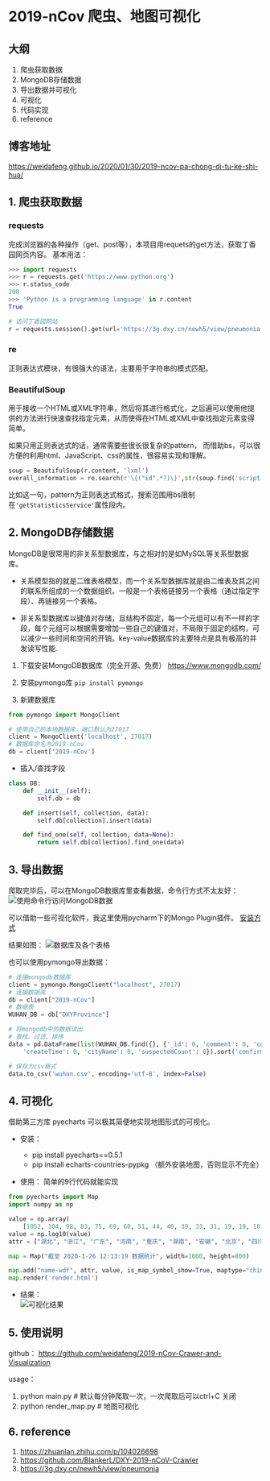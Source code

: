 
# 2019-nCov 爬虫、地图可视化

## 大纲
1. 爬虫获取数据
2. MongoDB存储数据
3. 导出数据并可视化
4. 可视化
5. 代码实现
6. reference

## 博客地址
https://weidafeng.github.io/2020/01/30/2019-ncov-pa-chong-di-tu-ke-shi-hua/


## 1. 爬虫获取数据
### requests

完成浏览器的各种操作（get、post等），本项目用requets的get方法，获取丁香园网页内容。
基本用法：
``` python
>>> import requests
>>> r = requests.get('https://www.python.org')
>>> r.status_code
200
>>> 'Python is a programming language' in r.content
True
```

```python 
# 访问丁香园网站
r = requests.session().get(url='https://3g.dxy.cn/newh5/view/pneumonia')
```

### re  

正则表达式模块，有很强大的语法，主要用于字符串的模式匹配。


### BeautifulSoup  

用于接收一个HTML或XML字符串，然后将其进行格式化，之后遍可以使用他提供的方法进行快速查找指定元素，从而使得在HTML或XML中查找指定元素变得简单。

如果只用正则表达式的话，通常需要些很长很复杂的pattern， 而借助bs，可以很方便的利用html、JavaScript、css的属性，很容易实现和理解。

```python 
soup = BeautifulSoup(r.content, 'lxml') 
overall_information = re.search(r'\{("id".*?)\}',str(soup.find('script', attrs={'id': 'getStatisticsService'})))

```

比如这一句，pattern为正则表达式格式，搜索范围用bs限制在`'getStatisticsService'`属性段内。


## 2. MongoDB存储数据

MongoDB是很常用的非关系型数据库，与之相对的是如MySQL等关系型数据库。

- 关系模型指的就是二维表格模型，而一个关系型数据库就是由二维表及其之间的联系所组成的一个数据组织。一般是一个表格链接另一个表格（通过指定字段）、再链接另一个表格。

- 非关系型数据库以键值对存储，且结构不固定，每一个元组可以有不一样的字段，每个元组可以根据需要增加一些自己的键值对，不局限于固定的结构，可以减少一些时间和空间的开销。key-value数据库的主要特点是具有极高的并发读写性能.

1. 下载安装MongoDB数据库（完全开源、免费）
	https://www.mongodb.com/  

2. 安装pymongo库
	`pip install pymongo`

3. 新建数据库  
```python 
from pymongo import MongoClient

# 使用自己的本地数据库，端口默认为27017
client = MongoClient('localhost', 27017)
# 数据库命名为2019-nCov
db = client['2019-nCov']
```

- 插入/查找字段
```python
class DB:
    def __init__(self):
        self.db = db

    def insert(self, collection, data):
        self.db[collection].insert(data)  

    def find_one(self, collection, data=None):
        return self.db[collection].find_one(data)
```  


## 3. 导出数据

爬取完毕后，可以在MongoDB数据库里查看数据，命令行方式不太友好：
![使用命令行访问MongoDB数据](./images/使用命令行访问MongoDB数据.png)

可以借助一些可视化软件，我这里使用pycharm下的Mongo Plugin插件。
[安装方式](https://blog.csdn.net/wang_hugh/article/details/80547789)

结果如图：
![数据库及各个表格](./images/数据库及各个表格.png)

也可以使用pymongo导出数据：
```python
# 连接mongodb数据库
client = pymongo.MongoClient("localhost", 27017)
# 连接数据库
db = client["2019-nCov"]
# 数据表
WUHAN_DB = db["DXYProvince"]

# 将mongodb中的数据读出
# 查找、过滤、排序
data = pd.DataFrame(list(WUHAN_DB.find({}, {'_id': 0, 'comment': 0, 'country': 0, 'countryType': 0, 'modifyTime': 0,'operator': 0, 'provinceName': 0, 'provinceId': 0, 'crawlTime': 0,
    'createTime': 0, 'cityName': 0, 'suspectedCount': 0}).sort('confirmedCount', pymongo.DESCENDING)))

# 保存为csv格式
data.to_csv('wuhan.csv', encoding='utf-8', index=False)

```


## 4. 可视化

借助第三方库 pyecharts 可以极其简便地实现地图形式的可视化。

- 安装：
	- pip install pyecharts==0.5.1  
	- pip install echarts-countries-pypkg   （额外安装地图，否则显示不完全）

- 使用：
简单的9行代码就能实现  

```python 
from pyecharts import Map
import numpy as np

value = np.array(
    [1052, 104, 98, 83, 75, 69, 60, 51, 44, 40, 39, 33, 31, 19, 19, 18, 18, 15, 15, 13, 11, 10, 9, 7, 7, 5, 5, 4, 4, 3, 3, 1])
value = np.log10(value)
attr = ["湖北", "浙江", "广东", "河南", "重庆", "湖南", "安徽", "北京", "四川", "上海", "山东", "广西", "江苏", "海南", "辽宁", "江西", "福建", "陕西", "黑龙江", "河北", "云南", "天津", "山西", "内蒙古", "甘肃", "香港", "贵州", "吉林", "宁夏", "台湾", "新疆", "青海"]

map = Map("截至 2020-1-26 12:13:19 数据统计", width=1000, height=800)

map.add("name-wdf", attr, value, is_map_symbol_show=True, maptype="china", is_visualmap=True, visual_text_color='#000', is_label_show=True, visual_range=[np.min(value), np.max(value)])
map.render('render.html')

```

- 结果：  
![可视化结果](./images/可视化结果.png)

## 5. 使用说明
github： https://github.com/weidafeng/2019-nCov-Crawer-and-Visualization

usage：  
1. python main.py  # 默认每分钟爬取一次，一次爬取后可以ctrl+C 关闭
2. python render_map.py  # 地图可视化

## 6. reference
1. https://zhuanlan.zhihu.com/p/104026698 
2. https://github.com/BlankerL/DXY-2019-nCoV-Crawler
3. https://3g.dxy.cn/newh5/view/pneumonia